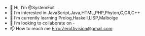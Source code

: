 - 👋 Hi, I’m @SystemExit
- 👀 I’m interested in JavaScript,Java,HTML,PHP,Phyton,C,C#,C++
- 🌱 I’m currently learning Prolog,Haskell,LISP,Malbolge
- 💞️ I’m looking to collaborate on -
- 📫 How to reach me ErrorZeroDivision@gmail.com

<!---
SystemExit/SystemExit is a ✨ special ✨ repository because its `README.md` (this file) appears on your GitHub profile.
You can click the Preview link to take a look at your changes.
--->

